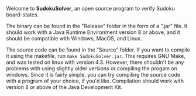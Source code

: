 Welcome to **SudokuSolver**, an open source program to verify Sudoku board-states.

The binary can be found in the "Release" folder in the form of a ".jar" file.
It should work with a Java Runtime Environment version 8 or above, and it should be compatible with Windows, MacOS, and Linux.

The source code can be found in the "Source" folder.
If you want to compile it using the makefile, run `make SudokuSolver.jar`.
This requires GNU Make, and was tested on linux with version 4.3.
However, there shouldn't be any problems with using slightly older versions or compiling the progam on windows.
Since it is fairly simple, you can try compiling the source code with a program of your choice, if you'd like.
Compilation should work with version 8 or above of the Java Development Kit.
